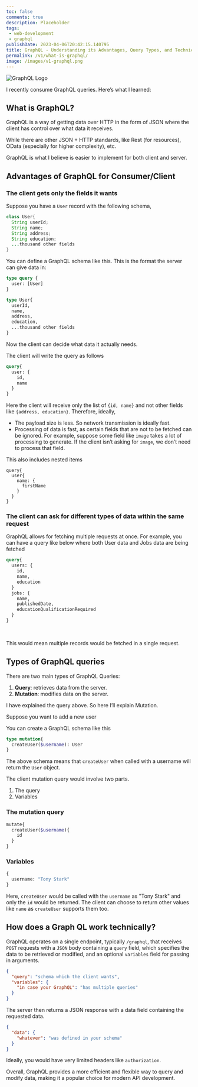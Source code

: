 ```yaml
---
toc: false
comments: true
description: Placeholder 
tags:
 - web-development
 - graphql
publishDate: 2023-04-06T20:42:15.140795
title: GraphQL - Understanding its Advantages, Query Types, and Technical Functioning
permalink: /v1/what-is-graphql/
image: /images/v1-graphql.png
---
```


![GraphQL Logo](/images/v1-graphql.png)

I recently consume GraphQL queries. Here’s what I learned:

## What is GraphQL?

GraphQL is a way of getting data over HTTP in the form of JSON where the client has control over what data it receives.

While there are other JSON + HTTP standards, like Rest (for resources), OData (especially for higher complexity), etc.

GraphQL is what I believe is easier to implement for both client and server.

## Advantages of GraphQL for Consumer/Client

### The client gets only the fields it wants

Suppose you have a `User` record with the following schema,

```java
class User{
  String userId;
  String name;
  String address;
  String education;
  ...thousand other fields
}
```

You can define a GraphQL schema like this. This is the format the server can give data in:

```graphql
type query {
  user: [User]
}

type User{
  userId,
  name,
  address,
  education,
  ...thousand other fields
}
```

Now the client can decide what data it actually needs.

The client will write the query as follows

```graphql
query{
  user: {
    id,
    name
  }
}
```

Here the client will receive only the list of `{id, name}` and not other fields like `{address, education}`. Therefore, ideally,

- The payload size is less. So network transmission is ideally fast.
- Processing of data is fast, as certain fields that are not to be fetched can be ignored. For example, suppose some field like `image` takes a lot of processing to generate. If the client isn’t asking for `image`, we don’t need to process that field.

This also includes nested items

```
query{
  user{
    name: {
      firstName
    }
  }
}
```

### The client can ask for different types of data within the same request

GraphQL allows for fetching multiple requests at once. For example, you can have a query like below where both User data and Jobs data are being fetched

```graphql
query{
  users: {
    id,
    name,
    education
  }
  jobs: {
    name,
    publishedDate,
    educationQualificationRequired
  }
}
```

‌

This would mean multiple records would be fetched in a single request.

## Types of GraphQL queries

There are two main types of GraphQL Queries:

1. **Query**: retrieves data from the server.
2. **Mutation**: modifies data on the server.

I have explained the query above. So here I’ll explain Mutation.

Suppose you want to add a new user

You can create a GraphQL schema like this

```graphql
type mutation{
  createUser($username): User
}
```

The above schema means that `createUser` when called with a username will return the `User` object.

The client mutation query would involve two parts.

1. The query
2. Variables

### The mutation query

```graphql
mutate{
  createUser($username){
    id
  }
}
```

### Variables

```graphql
{
  username: "Tony Stark"
}
```

Here, `createUser` would be called with the `username` as "Tony Stark" and only the `id` would be returned. The client can choose to return other values like `name` as `createUser` supports them too.

## How does a Graph QL work technically?

GraphQL operates on a single endpoint, typically `/graphql`, that receives `POST` requests with a `JSON` body containing a `query` field, which specifies the data to be retrieved or modified, and an optional `variables` field for passing in arguments. 

```json
{
  "query": "schema which the client wants",
  "variables": {
    "in case your GraphQL": "has multiple queries"
  }
}
```

The server then returns a JSON response with a data field containing the requested data.

```json
{
  "data": {
    "whatever": "was defined in your schema"
  }
}
```

Ideally, you would have very limited headers like `authorization`.

Overall, GraphQL provides a more efficient and flexible way to query and modify data, making it a popular choice for modern API development.